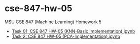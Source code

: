 # cse-847-hw-05
MSU CSE 847 (Machine Learning) Homework 5

* [ Task 01: CSE 847 HW-05 (KNN-Basic Implementation).ipynb](https://github.com/redwankarimsony/cse-847-hw-05/blob/main/CSE%20847%20HW-05%20(KNN-Basic%20Implementation).ipynb)
* [Task 2: CSE 847 HW-05 (PCA-Implementation).ipynb ](https://github.com/redwankarimsony/cse-847-hw-05/blob/main/CSE%20847%20HW-05%20(PCA-Implementation).ipynb)

